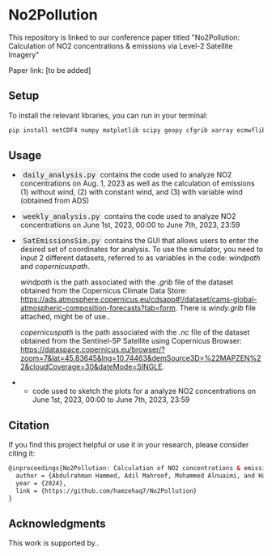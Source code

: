 # No2Pollution
This repository is linked to our conference paper titled "No2Pollution: Calculation of NO2 concentrations & emissions via Level-2 Satellite Imagery"

Paper link: [to be added]

## Setup
To install the relevant libraries, you can run in your terminal:

```html
pip install netCDF4 numpy matplotlib scipy geopy cfgrib xarray ecmwflibs
```

## Usage
* <kbd style="background-color: #f0f0f0; padding: 5px; border-radius: 5px;">daily_analysis.py</kbd> contains the code used to analyze NO2 concentrations on Aug. 1, 2023 as well as the calculation of emissions (1) without wind, (2) with constant wind, and (3) with variable wind (obtained from ADS)
* <kbd style="background-color: #f0f0f0; padding: 5px; border-radius: 5px;">weekly_analysis.py</kbd> contains the code used to analyze NO2 concentrations on June 1st, 2023, 00:00 to June 7th, 2023, 23:59
* <kbd style="background-color: #f0f0f0; padding: 5px; border-radius: 5px;">SatEmissionsSim.py</kbd> contains the GUI that allows users to enter the desired set of coordinates for analysis. To use the simulator, you need to input 2 different datasets, referred to as variables in the code: _windpath_ and _copernicuspath_.

   _windpath_ is the path associated with the _.grib_ file of the dataset obtained from the Copernicus Climate Data Store: https://ads.atmosphere.copernicus.eu/cdsapp#!/dataset/cams-global-atmospheric-composition-forecasts?tab=form. There is _windy.grib_ file attached, might be of use..

   _copernicuspath_ is the path associated with the _.nc_ file of the dataset obtained from the Sentinel-5P Satellite using Copernicus Browser: https://dataspace.copernicus.eu/browser/?zoom=7&lat=45.83645&lng=10.74463&demSource3D=%22MAPZEN%22&cloudCoverage=30&dateMode=SINGLE. 
* * code used to sketch the plots for a analyze NO2 concentrations on June 1st, 2023, 00:00 to June 7th, 2023, 23:59

## Citation

If you find this project helpful or use it in your research, please consider citing it:

```html
@inproceedings{No2Pollution: Calculation of NO2 concentrations & emissions via Level-2 Satellite Imagery,
  author = {Abdulrahman Hammed, Adil Mahroof, Mohammed Alnuaimi, and Hamzeh Abu Qamar},
  year = {2024},
  link = {https://github.com/hamzehaq7/No2Pollution}
}
```

## Acknowledgments
This work is supported by..
